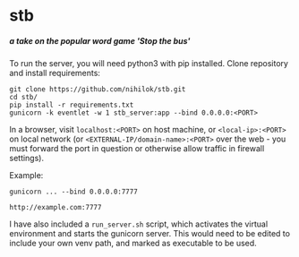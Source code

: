 # stb
##### a take on the popular word game 'Stop the bus'

To run the server, you will need python3 with pip installed. Clone repository and install requirements:

```
git clone https://github.com/nihilok/stb.git
cd stb/
pip install -r requirements.txt
gunicorn -k eventlet -w 1 stb_server:app --bind 0.0.0.0:<PORT>
```

In a browser, visit `localhost:<PORT>` on host machine, or `<local-ip>:<PORT>` on local network (or `<EXTERNAL-IP/domain-name>:<PORT>` over the web - you must forward the port in question or otherwise allow traffic in firewall settings).

Example:

`gunicorn ... --bind 0.0.0.0:7777`

`http://example.com:7777`

I have also included a `run_server.sh` script, which activates the virtual environment and starts the gunicorn server. This would need to be edited to include your own venv path, and marked as executable to be used.
